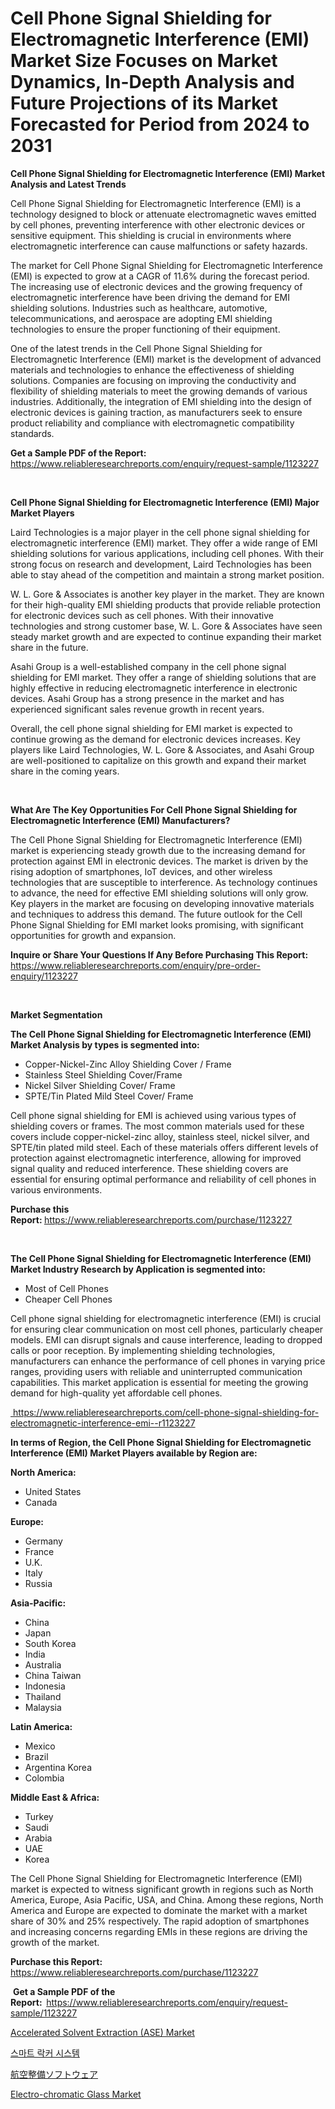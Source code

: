 <p><h1>Cell Phone Signal Shielding for Electromagnetic Interference (EMI) Market Size Focuses on Market Dynamics, In-Depth Analysis and Future Projections of its Market Forecasted for Period from 2024 to 2031</h1></p><p><strong>Cell Phone Signal Shielding for Electromagnetic Interference (EMI) Market Analysis and Latest Trends</strong></p>
<p><p>Cell Phone Signal Shielding for Electromagnetic Interference (EMI) is a technology designed to block or attenuate electromagnetic waves emitted by cell phones, preventing interference with other electronic devices or sensitive equipment. This shielding is crucial in environments where electromagnetic interference can cause malfunctions or safety hazards.</p><p>The market for Cell Phone Signal Shielding for Electromagnetic Interference (EMI) is expected to grow at a CAGR of 11.6% during the forecast period. The increasing use of electronic devices and the growing frequency of electromagnetic interference have been driving the demand for EMI shielding solutions. Industries such as healthcare, automotive, telecommunications, and aerospace are adopting EMI shielding technologies to ensure the proper functioning of their equipment.</p><p>One of the latest trends in the Cell Phone Signal Shielding for Electromagnetic Interference (EMI) market is the development of advanced materials and technologies to enhance the effectiveness of shielding solutions. Companies are focusing on improving the conductivity and flexibility of shielding materials to meet the growing demands of various industries. Additionally, the integration of EMI shielding into the design of electronic devices is gaining traction, as manufacturers seek to ensure product reliability and compliance with electromagnetic compatibility standards.</p></p>
<p><strong>Get a Sample PDF of the Report:&nbsp;</strong> <a href="https://www.reliableresearchreports.com/enquiry/request-sample/1123227">https://www.reliableresearchreports.com/enquiry/request-sample/1123227</a></p>
<p>&nbsp;</p>
<p><strong>Cell Phone Signal Shielding for Electromagnetic Interference (EMI) Major Market Players</strong></p>
<p><p>Laird Technologies is a major player in the cell phone signal shielding for electromagnetic interference (EMI) market. They offer a wide range of EMI shielding solutions for various applications, including cell phones. With their strong focus on research and development, Laird Technologies has been able to stay ahead of the competition and maintain a strong market position.</p><p>W. L. Gore & Associates is another key player in the market. They are known for their high-quality EMI shielding products that provide reliable protection for electronic devices such as cell phones. With their innovative technologies and strong customer base, W. L. Gore & Associates have seen steady market growth and are expected to continue expanding their market share in the future.</p><p>Asahi Group is a well-established company in the cell phone signal shielding for EMI market. They offer a range of shielding solutions that are highly effective in reducing electromagnetic interference in electronic devices. Asahi Group has a strong presence in the market and has experienced significant sales revenue growth in recent years.</p><p>Overall, the cell phone signal shielding for EMI market is expected to continue growing as the demand for electronic devices increases. Key players like Laird Technologies, W. L. Gore & Associates, and Asahi Group are well-positioned to capitalize on this growth and expand their market share in the coming years.</p></p>
<p>&nbsp;</p>
<p><strong>What Are The Key Opportunities For Cell Phone Signal Shielding for Electromagnetic Interference (EMI) Manufacturers?</strong></p>
<p><p>The Cell Phone Signal Shielding for Electromagnetic Interference (EMI) market is experiencing steady growth due to the increasing demand for protection against EMI in electronic devices. The market is driven by the rising adoption of smartphones, IoT devices, and other wireless technologies that are susceptible to interference. As technology continues to advance, the need for effective EMI shielding solutions will only grow. Key players in the market are focusing on developing innovative materials and techniques to address this demand. The future outlook for the Cell Phone Signal Shielding for EMI market looks promising, with significant opportunities for growth and expansion.</p></p>
<p><strong>Inquire or Share Your Questions If Any Before Purchasing This Report:</strong> <a href="https://www.reliableresearchreports.com/enquiry/pre-order-enquiry/1123227">https://www.reliableresearchreports.com/enquiry/pre-order-enquiry/1123227</a></p>
<p>&nbsp;</p>
<p><strong>Market Segmentation</strong></p>
<p><strong>The Cell Phone Signal Shielding for Electromagnetic Interference (EMI) Market Analysis by types is segmented into:</strong></p>
<p><ul><li>Copper-Nickel-Zinc Alloy Shielding Cover / Frame</li><li>Stainless Steel Shielding Cover/Frame</li><li>Nickel Silver Shielding Cover/ Frame</li><li>SPTE/Tin Plated Mild Steel Cover/ Frame</li></ul></p>
<p><p>Cell phone signal shielding for EMI is achieved using various types of shielding covers or frames. The most common materials used for these covers include copper-nickel-zinc alloy, stainless steel, nickel silver, and SPTE/tin plated mild steel. Each of these materials offers different levels of protection against electromagnetic interference, allowing for improved signal quality and reduced interference. These shielding covers are essential for ensuring optimal performance and reliability of cell phones in various environments.</p></p>
<p><strong>Purchase this Report:&nbsp;</strong><a href="https://www.reliableresearchreports.com/purchase/1123227">https://www.reliableresearchreports.com/purchase/1123227</a></p>
<p>&nbsp;</p>
<p><strong>The Cell Phone Signal Shielding for Electromagnetic Interference (EMI) Market Industry Research by Application is segmented into:</strong></p>
<p><ul><li>Most of Cell Phones</li><li>Cheaper Cell Phones</li></ul></p>
<p><p>Cell phone signal shielding for electromagnetic interference (EMI) is crucial for ensuring clear communication on most cell phones, particularly cheaper models. EMI can disrupt signals and cause interference, leading to dropped calls or poor reception. By implementing shielding technologies, manufacturers can enhance the performance of cell phones in varying price ranges, providing users with reliable and uninterrupted communication capabilities. This market application is essential for meeting the growing demand for high-quality yet affordable cell phones.</p></p>
<p><a href="https://www.reliableresearchreports.com/cell-phone-signal-shielding-for-electromagnetic-interference-emi--r1123227">&nbsp;https://www.reliableresearchreports.com/cell-phone-signal-shielding-for-electromagnetic-interference-emi--r1123227</a></p>
<p><strong>In terms of Region, the Cell Phone Signal Shielding for Electromagnetic Interference (EMI) Market Players available by Region are:</strong></p>
<p>
    <p> <strong> North America: </strong>
        <ul>
            <li>United States</li>
            <li>Canada</li>
        </ul>
        </p> 
    <p> <strong> Europe: </strong>
        <ul>
            <li>Germany</li>
            <li>France</li>
            <li>U.K.</li>
            <li>Italy</li>
            <li>Russia</li>
        </ul>
        </p> 
    <p> <strong> Asia-Pacific: </strong>
        <ul>
            <li>China</li>
            <li>Japan</li>
            <li>South Korea</li>
            <li>India</li>
            <li>Australia</li>
            <li>China Taiwan</li>
            <li>Indonesia</li>
            <li>Thailand</li>
            <li>Malaysia</li>
        </ul>
        </p> 
    <p> <strong> Latin America: </strong>
        <ul>
            <li>Mexico</li>
            <li>Brazil</li>
            <li>Argentina Korea</li>
            <li>Colombia</li>
        </ul>
        </p> 
    <p> <strong> Middle East & Africa: </strong>
        <ul>
            <li>Turkey</li>
            <li>Saudi</li>
            <li>Arabia</li>
            <li>UAE</li>
            <li>Korea</li>
        </ul>
    </p>
    </p>
<p><p>The Cell Phone Signal Shielding for Electromagnetic Interference (EMI) market is expected to witness significant growth in regions such as North America, Europe, Asia Pacific, USA, and China. Among these regions, North America and Europe are expected to dominate the market with a market share of 30% and 25% respectively. The rapid adoption of smartphones and increasing concerns regarding EMIs in these regions are driving the growth of the market.</p></p>
<p><strong>Purchase this Report: </strong><a href="https://www.reliableresearchreports.com/purchase/1123227">https://www.reliableresearchreports.com/purchase/1123227</a></p>
<p>&nbsp;<strong>Get a Sample PDF of the Report:&nbsp;&nbsp;</strong><a href="https://www.reliableresearchreports.com/enquiry/request-sample/1123227">https://www.reliableresearchreports.com/enquiry/request-sample/1123227</a></p>
<p><strong></strong></p>
<p><p><a href="https://github.com/CliffMedina6/Market-Research-Report-List-4/blob/main/accelerated-solvent-extraction-ase-market.md">Accelerated Solvent Extraction (ASE) Market</a></p><p><a href="https://github.com/oajzkywllm460/Market-Research-Report-List-1/blob/main/462591842227.md">스마트 락커 시스템</a></p><p><a href="https://github.com/mreklxf44233/Market-Research-Report-List-1/blob/main/931952946274.md">航空整備ソフトウェア</a></p><p><a href="https://issuu.com/reportprime-2/docs/electro-chromatic-glass-market-size-2030.pptx">Electro-chromatic Glass Market</a></p></p>